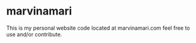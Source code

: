 # marvinamari
This is my personal website code located at marvinamari.com feel free to use and/or contribute. 

